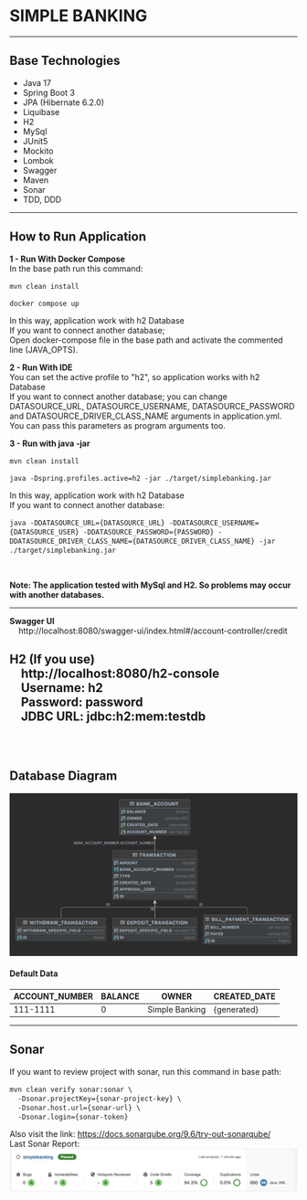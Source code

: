 # SIMPLE BANKING

---
## Base Technologies
- Java 17
- Spring Boot 3
- JPA (Hibernate 6.2.0)
- Liquibase
- H2
- MySql
- JUnit5
- Mockito
- Lombok
- Swagger
- Maven
- Sonar
- TDD, DDD
---

## How to Run Application
**1 - Run With Docker Compose**<br>
In the base path run this command:
```
mvn clean install
```
```
docker compose up
```
In this way, application work with h2 Database<br>
If you want to connect another database;<br>Open docker-compose file in the base path and activate the commented line (JAVA_OPTS).


**2 - Run With IDE**<br>
You can set the active profile to "h2", so application works with h2 Database<br>
If you want to connect another database; you can change DATASOURCE_URL, DATASOURCE_USERNAME, DATASOURCE_PASSWORD and DATASOURCE_DRIVER_CLASS_NAME arguments in application.yml.
You can pass this parameters as program arguments too. 

**3 - Run with java -jar**
```
mvn clean install
```

```
java -Dspring.profiles.active=h2 -jar ./target/simplebanking.jar
```
In this way, application work with h2 Database<br>
If you want to connect another database:
```
java -DDATASOURCE_URL={DATASOURCE_URL} -DDATASOURCE_USERNAME={DATASOURCE_USER} -DDATASOURCE_PASSWORD={PASSWORD} -DDATASOURCE_DRIVER_CLASS_NAME={DATASOURCE_DRIVER_CLASS_NAME} -jar ./target/simplebanking.jar
```
<br>

**Note: The application tested with MySql and H2. So problems may occur with another databases.**

---
**Swagger UI**<br>
&nbsp;&nbsp;&nbsp;&nbsp;http://localhost:8080/swagger-ui/index.html#/account-controller/credit

**H2 (If you use)**<br>
&nbsp;&nbsp;&nbsp;&nbsp;http://localhost:8080/h2-console <br>
&nbsp;&nbsp;&nbsp;&nbsp;**Username:** h2<br>
&nbsp;&nbsp;&nbsp;&nbsp;**Password:** password<br>
&nbsp;&nbsp;&nbsp;&nbsp;**JDBC URL:** jdbc:h2:mem:testdb<br>
<br><br>
---

## Database Diagram

![db-diagram.png](db-diagram.png)
#### Default Data
| ACCOUNT_NUMBER | BALANCE | OWNER          | CREATED_DATE |
|----------------|---------|----------------|--------------|
| 111-1111       | 0       | Simple Banking | {generated}  |

---

## Sonar

If you want to review project with sonar, run this command in base path:
```
mvn clean verify sonar:sonar \                                                                                            
  -Dsonar.projectKey={sonar-project-key} \
  -Dsonar.host.url={sonar-url} \
  -Dsonar.login={sonar-token}
```
Also visit the link: https://docs.sonarqube.org/9.6/try-out-sonarqube/
<br>Last Sonar Report:
![sonar.png](sonar.png)